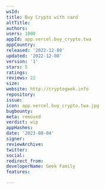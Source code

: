 ```yaml
---
wsId: 
title: Buy Crypto with card
altTitle: 
authors: 
users: 1000
appId: app.vercel.buy_crypto.twa
appCountry: 
released: '2022-12-08'
updated: '2022-12-08'
version: '1'
stars: 5
ratings: 
reviews: 22
size: 
website: http://cryptogeek.info
repository: 
issue: 
icon: app.vercel.buy_crypto.twa.jpg
bugbounty: 
meta: removed
verdict: wip
appHashes: 
date: '2023-08-04'
signer: 
reviewArchive: 
twitter: 
social: 
redirect_from: 
developerName: Geek Family
features: 

---
```


